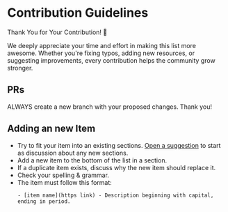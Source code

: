 # Contribution Guidelines

Thank You for Your Contribution! 🙌

We deeply appreciate your time and effort in making this list more awesome. Whether you're fixing typos, adding new resources, or suggesting improvements, every contribution helps the community grow stronger.



## PRs

ALWAYS create a new branch with your proposed changes. Thank you!

## Adding an new Item

- Try to fit your item into an existing sections. [Open a suggestion](https://github.com/YOUR_GITHUB_USER/YOUR_REPO/issues/new) to start as discussion about any new sections.
- Add a new item to the bottom of the list in a section.
- If a duplicate item exists, discuss why the new item should replace it.
- Check your spelling & grammar.
- The item must follow this format:
  ```
  - [item name](https link) - Description beginning with capital, ending in period.
  ```
